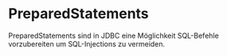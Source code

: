 # PreparedStatements
PreparedStatements sind in JDBC eine Möglichkeit SQL-Befehle vorzubereiten um SQL-Injections zu vermeiden.
